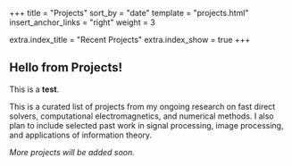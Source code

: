 +++
title = "Projects"
sort_by = "date"
template = "projects.html"
insert_anchor_links = "right"
weight = 3

extra.index_title = "Recent Projects"
extra.index_show = true
+++

## Hello from Projects!

This is a **test**. 

This is a curated list of projects from my ongoing research on fast direct solvers, computational electromagnetics, and numerical methods. I also plan to include selected past work in signal processing, image processing, and applications of information theory.

*More projects will be added soon.*

